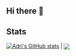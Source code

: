 ## Hi there 👋

<!--
**Adrnsyh7/adrnsyh7** is a ✨ _special_ ✨ repository because its `README.md` (this file) appears on your GitHub profile.

Here are some ideas to get you started:

- 🔭 I’m currently working on ...
- 🌱 I’m currently learning ...
- 👯 I’m looking to collaborate on ...
- 🤔 I’m looking for help with ...
- 💬 Ask me about ...
- 📫 How to reach me: ...
- 😄 Pronouns: ...
- ⚡ Fun fact: ...
-->

## Stats

[![Adri's GitHub stats](https://github-readme-stats.vercel.app/api?username=adrnsyh7)](https://github.com/adrnsyh7/github-readme-stats) | <a href=""><img align="center" src="https://github-readme-stats.vercel.app/api/top-langs/?username=adrnsyh7&layout=compact&theme=radical&hide_border=true" /></a>

